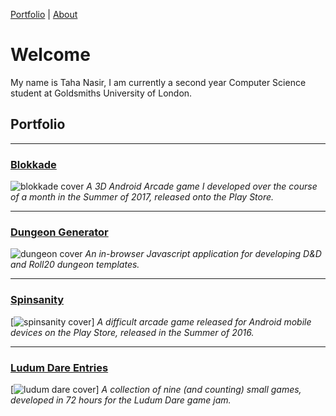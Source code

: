 [Portfolio](index.md) | [About](about.md)

# Welcome
My name is Taha Nasir, I am currently a second year Computer Science student at Goldsmiths University of London.

## Portfolio
____

### [Blokkade](blokkade.md)
![blokkade cover](https://cdn.discordapp.com/attachments/385469825750663169/385469936203726849/blokkade.png)
*A 3D Android Arcade game I developed over the course of a month in the Summer of 2017, released onto the Play Store.*

____

### [Dungeon Generator](dungeon.md)
![dungeon cover](https://media.discordapp.net/attachments/385469825750663169/385475330363621376/dungeon2.png?width=901&height=676)
*An in-browser Javascript application for developing D&D and Roll20 dungeon templates.*

____

### [Spinsanity](spinsanity.md)
[![spinsanity cover](https://cdn.discordapp.com/attachments/385469825750663169/385469952502792203/spinsanity.png)]
*A difficult arcade game released for Android mobile devices on the Play Store, released in the Summer of 2016.*

_____

### [Ludum Dare Entries](ludum.md)
[![ludum dare cover](https://cdn.discordapp.com/attachments/385469825750663169/385469989345558529/ludum_dare_2.png)]
*A collection of nine (and counting) small games, developed in 72 hours for the Ludum Dare game jam.*
